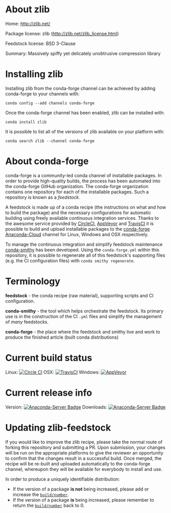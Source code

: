 About zlib
==========

Home: http://zlib.net/

Package license: zlib (http://zlib.net/zlib_license.html)

Feedstock license: BSD 3-Clause

Summary: Massively spiffy yet delicately unobtrusive compression library



Installing zlib
===============

Installing zlib from the conda-forge channel can be achieved by adding conda-forge to your channels with:

```
conda config --add channels conda-forge
```

Once the conda-forge channel has been enabled, zlib can be installed with:

```
conda install zlib
```

It is possible to list all of the versions of zlib available on your platform with:

```
conda search zlib --channel conda-forge
```


About conda-forge
=================

conda-forge is a community-led conda channel of installable packages.
In order to provide high-quality builds, the process has been automated into the
conda-forge GitHub organization. The conda-forge organization contains one repository 
for each of the installable packages. Such a repository is known as a *feedstock*.

A feedstock is made up of a conda recipe (the instructions on what and how to build
the package) and the necessary configurations for automatic building using freely
available continuous integration services. Thanks to the awesome service provided by
[CircleCI](https://circleci.com/), [AppVeyor](http://www.appveyor.com/)
and [TravisCI](https://travis-ci.org/) it is possible to build and upload installable
packages to the [conda-forge](https://anaconda.org/conda-forge)
[Anaconda-Cloud](http://docs.anaconda.org/) channel for Linux, Windows and OSX respectively.

To manage the continuous integration and simplify feedstock maintenance
[conda-smithy](http://github.com/conda-forge/conda-smithy) has been developed.
Using the ``conda-forge.yml`` within this repository, it is possible to regenerate all of
this feedstock's supporting files (e.g. the CI configuration files) with ``conda smithy regenerate``.


Terminology
===========

**feedstock** - the conda recipe (raw material), supporting scripts and CI configuration.

**conda-smithy** - the tool which helps orchestrate the feedstock.
                   Its primary use is in the construction of the CI ``.yml`` files
                   and simplify the management of *many* feedstocks.

**conda-forge** - the place where the feedstock and smithy live and work to
                  produce the finished article (built conda distributions)

Current build status
====================

Linux: [![Circle CI](https://circleci.com/gh/conda-forge/zlib-feedstock.svg?style=svg)](https://circleci.com/gh/conda-forge/zlib-feedstock)
OSX: [![TravisCI](https://travis-ci.org/conda-forge/zlib-feedstock.svg?branch=master)](https://travis-ci.org/conda-forge/zlib-feedstock) 
Windows: [![AppVeyor](https://ci.appveyor.com/api/projects/status/github/conda-forge/zlib-feedstock?svg=True)](https://ci.appveyor.com/project/conda-forge/zlib-feedstock/branch/master)

Current release info
====================
Version: [![Anaconda-Server Badge](https://anaconda.org/conda-forge/zlib/badges/version.svg)](https://anaconda.org/conda-forge/zlib)
Downloads: [![Anaconda-Server Badge](https://anaconda.org/conda-forge/zlib/badges/downloads.svg)](https://anaconda.org/conda-forge/zlib)


Updating zlib-feedstock
=======================

If you would like to improve the zlib recipe, please take the normal
route of forking this repository and submitting a PR. Upon submission, your changes will
be run on the appropriate platforms to give the reviewer an opportunity to confirm that the
changes result in a successful build. Once merged, the recipe will be re-built and uploaded
automatically to the conda-forge channel, whereupon they will be available for everybody to
install and use.

In order to produce a uniquely identifiable distribution:
 * If the version of a package **is not** being increased, please add or increase
   the [``build/number``](http://conda.pydata.org/docs/building/meta-yaml.html#build-number-and-string). 
 * If the version of a package **is** being increased, please remember to return
   the [``build/number``](http://conda.pydata.org/docs/building/meta-yaml.html#build-number-and-string)
   back to 0.
